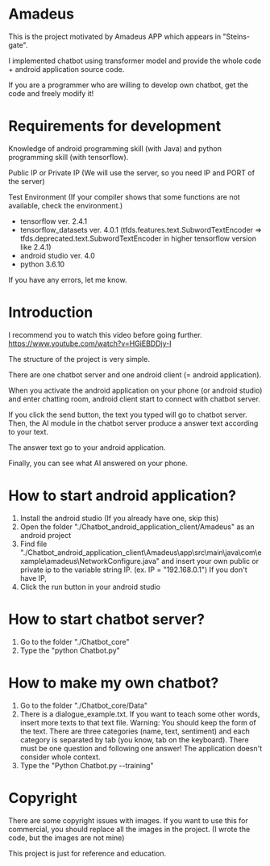 # Amadeus

This is the project motivated by Amadeus APP which appears in "Steins-gate".

I implemented chatbot using transformer model and provide the whole code + android application source code.

If you are a programmer who are willing to develop own chatbot, get the code and freely modify it!

# Requirements for development

Knowledge of android programming skill (with Java) and python programming skill (with tensorflow).

Public IP or Private IP (We will use the server, so you need IP and PORT of the server)

Test Environment (If your compiler shows that some functions are not available, check the environment.)
- tensorflow ver. 2.4.1
- tensorflow_datasets ver. 4.0.1
(tfds.features.text.SubwordTextEncoder => tfds.deprecated.text.SubwordTextEncoder in higher tensorflow version like 2.4.1)
- android studio ver. 4.0
- python 3.6.10

If you have any errors, let me know.

# Introduction
I recommend you to watch this video before going further.
https://www.youtube.com/watch?v=HGiEBDDjy-I

The structure of the project is very simple. 

There are one chatbot server and one android client (= android application). 

When you activate the android application on your phone (or android studio) and enter chatting room, android client start to connect with chatbot server.

If you click the send button, the text you typed will go to chatbot server. Then, the AI module in the chatbot server produce a answer text according to your text.

The answer text go to your android application.

Finally, you can see what AI answered on your phone.

# How to start android application?

1. Install the android studio (If you already have one, skip this)
2. Open the folder "./Chatbot_android_application_client/Amadeus" as an android project
3. Find file "./Chatbot_android_application_client\Amadeus\app\src\main\java\com\example\amadeus\NetworkConfigure.java" and insert your own public or private ip to the variable string IP. (ex. IP = "192.168.0.1") If you don't have IP, 
4. Click the run button in your android studio 

# How to start chatbot server?

1. Go to the folder "./Chatbot_core"
2. Type the "python Chatbot.py"

# How to make my own chatbot?

1. Go to the folder "./Chatbot_core/Data"
2. There is a dialogue_example.txt. If you want to teach some other words, insert more texts to that text file.
Warning:
  You should keep the form of the text. There are three categories (name, text, sentiment) and each category is separated by tab (you know, tab on the keyboard).
  There must be one question and following one answer! The application doesn't consider whole context. 
4. Type the "Python Chatbot.py --training"

# Copyright
There are some copyright issues with images. 
If you want to use this for commercial, you should replace all the images in the project. (I wrote the code, but the images are not mine)

This project is just for reference and education.
